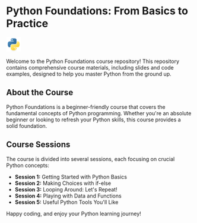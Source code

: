 # Python Foundations: From Basics to Practice

<a href="https://www.python.org" target="_blank" rel="noreferrer"> <img src="https://raw.githubusercontent.com/devicons/devicon/master/icons/python/python-original.svg" alt="python" width="40" height="40"/> </a>

Welcome to the Python Foundations course repository! This repository contains comprehensive course materials, including slides and code examples, designed to help you master Python from the ground up.

## About the Course

Python Foundations is a beginner-friendly course that covers the fundamental concepts of Python programming. Whether you're an absolute beginner or looking to refresh your Python skills, this course provides a solid foundation. 

## Course Sessions

The course is divided into several sessions, each focusing on crucial Python concepts:

- **Session 1:** Getting Started with Python Basics
- **Session 2:** Making Choices with if-else
- **Session 3:** Looping Around: Let's Repeat!
- **Session 4:** Playing with Data and Functions
- **Session 5:** Useful Python Tools You'll Like

Happy coding, and enjoy your Python learning journey!
